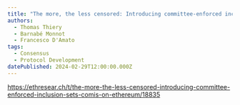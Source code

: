 ```yaml
---
title: "The more, the less censored: Introducing committee-enforced inclusion sets (COMIS) on Ethereum"
authors:
  - Thomas Thiery
  - Barnabé Monnot
  - Francesco D'Amato
tags:
  - Consensus
  - Protocol Development
datePublished: 2024-02-29T12:00:00.000Z
---
```


<https://ethresear.ch/t/the-more-the-less-censored-introducing-committee-enforced-inclusion-sets-comis-on-ethereum/18835>
